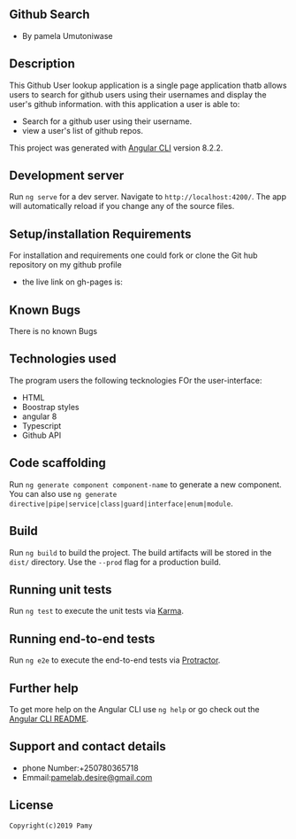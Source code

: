 ## Github Search
* By pamela Umutoniwase
## Description
This Github User lookup application is a single page application thatb allows users to search for github users  using their usernames and display the user's github information. with this application a user is able to:
* Search for a github user using their username.
* view a user's list of github repos.

This project was generated with [Angular CLI](https://github.com/angular/angular-cli) version 8.2.2.

## Development server

Run `ng serve` for a dev server. Navigate to `http://localhost:4200/`. The app will automatically reload if you change any of the source files.
## Setup/installation Requirements
For installation and requirements one could fork or clone the Git hub repository on my github profile

* the live link on gh-pages is:
## Known Bugs

There is no known Bugs

## Technologies used 
The program users the following tecknologies FOr the user-interface:
* HTML
* Boostrap styles
* angular 8
* Typescript
* Github API 
## Code scaffolding

Run `ng generate component component-name` to generate a new component. You can also use `ng generate directive|pipe|service|class|guard|interface|enum|module`.

## Build

Run `ng build` to build the project. The build artifacts will be stored in the `dist/` directory. Use the `--prod` flag for a production build.

## Running unit tests

Run `ng test` to execute the unit tests via [Karma](https://karma-runner.github.io).

## Running end-to-end tests

Run `ng e2e` to execute the end-to-end tests via [Protractor](http://www.protractortest.org/).

## Further help

To get more help on the Angular CLI use `ng help` or go check out the [Angular CLI README](https://github.com/angular/angular-cli/blob/master/README.md).
 ## Support and contact details
 * phone Number:+250780365718
 * Emmail:pamelab.desire@gmail.com
 ## License
    Copyright(c)2019 Pamy
